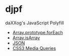 djpf
====

daXXog's JavaScript Polyfill

* [Array.prototype.forEach](https://developer.mozilla.org/en-US/docs/JavaScript/Reference/Global_Objects/Array/forEach)
* [Array.isArray](https://developer.mozilla.org/en-US/docs/JavaScript/Reference/Global_Objects/Array/isArray)
* [JSON](https://github.com/douglascrockford/JSON-js/blob/master/json2.js)
* [CSS3 Media Queries](https://github.com/livingston/css3-mediaqueries-js)